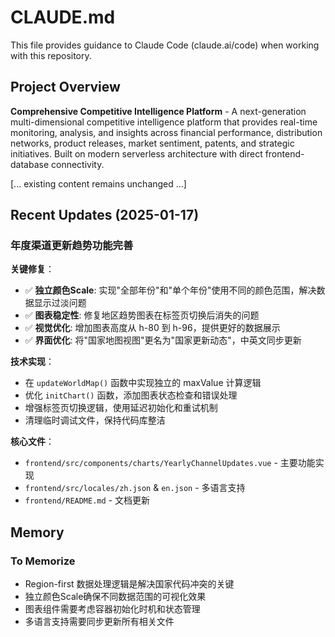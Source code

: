 # CLAUDE.md

This file provides guidance to Claude Code (claude.ai/code) when working with this repository.

## Project Overview

**Comprehensive Competitive Intelligence Platform** - A next-generation multi-dimensional competitive intelligence platform that provides real-time monitoring, analysis, and insights across financial performance, distribution networks, product releases, market sentiment, patents, and strategic initiatives. Built on modern serverless architecture with direct frontend-database connectivity.

[... existing content remains unchanged ...]

## Recent Updates (2025-01-17)

### 年度渠道更新趋势功能完善
**关键修复**：
- ✅ **独立颜色Scale**: 实现"全部年份"和"单个年份"使用不同的颜色范围，解决数据显示过淡问题
- ✅ **图表稳定性**: 修复地区趋势图表在标签页切换后消失的问题
- ✅ **视觉优化**: 增加图表高度从 h-80 到 h-96，提供更好的数据展示
- ✅ **界面优化**: 将"国家地图视图"更名为"国家更新动态"，中英文同步更新

**技术实现**：
- 在 `updateWorldMap()` 函数中实现独立的 maxValue 计算逻辑
- 优化 `initChart()` 函数，添加图表状态检查和错误处理
- 增强标签页切换逻辑，使用延迟初始化和重试机制
- 清理临时调试文件，保持代码库整洁

**核心文件**：
- `frontend/src/components/charts/YearlyChannelUpdates.vue` - 主要功能实现
- `frontend/src/locales/zh.json` & `en.json` - 多语言支持
- `frontend/README.md` - 文档更新

## Memory 

### To Memorize
- Region-first 数据处理逻辑是解决国家代码冲突的关键
- 独立颜色Scale确保不同数据范围的可视化效果
- 图表组件需要考虑容器初始化时机和状态管理
- 多语言支持需要同步更新所有相关文件